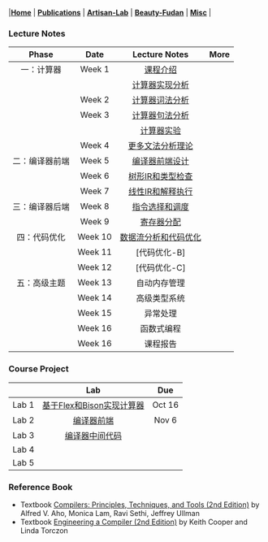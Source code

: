|[<b>Home</b>](https://hxuhack.github.io/) | [<b>Publications</b>](../publication/list) | [<b>Artisan-Lab</b>](../lab/page) | [<b>Beauty-Fudan</b>](../photo/page) | [<b>Misc</b>](../misc/list) |


### Lecture Notes

| Phase | Date |Lecture Notes | More |
|:---------:|:---------:|:------------------:|:----------------------------------:|
| 一：计算器 | Week 1    |[课程介绍](compiler/Lecture1-课程介绍.pdf) | |
| |           |[计算器实现分析](compiler/Lecture2.1-计算器实现分析.pdf) | |
| | Week 2    |[计算器词法分析](compiler/Lecture2.2-计算器词法分析.pdf) | |
| | Week 3    |[计算器句法分析](compiler/Lecture2.3-计算器句式分析.pdf) | |
| |           |[计算器实验](compiler/Lecture2.4-计算器实验.pdf) | |
| | Week 4    |[更多文法分析理论](compiler/Lecture2.5-更多语法分析.pdf) | |
| 二：编译器前端 | Week 5 |[编译器前端设计](compiler/Lecture3.1-编译器前端.pdf) | |
| | Week 6    |[树形IR和类型检查](compiler/Lecture3.2-树形IR和类型检查.pdf) | |
| | Week 7    |[线性IR和解释执行](compiler/Lecture3.3-线性IR和解释执行.pdf) | |
| 三：编译器后端 | Week 8 | [指令选择和调度](compiler/Lecture4.1-指令选择和调度.pdf) | |
| | Week 9   | [寄存器分配](compiler/Lecture4.2-寄存器分配.pdf) | |
| 四：代码优化 | Week 10 | [数据流分析和代码优化](compiler/Lecture5.1-数据流分析和代码优化.pdf) | |
| | Week 11 | [代码优化-B] | |
| | Week 12 | [代码优化-C] | |
| 五：高级主题 | Week 13 | 自动内存管理 | |
| | Week 14 | 高级类型系统 | |
| | Week 15 | 异常处理 | |
| | Week 16 | 函数式编程 | |
| | Week 16 | 课程报告 | |

### Course Project

|           | Lab | Due |
|:---------:|:------------------:|:----------------------------------:|
| Lab 1    |[基于Flex和Bison实现计算器](compiler/lab1.zip) | Oct 16  |
| Lab 2    |[编译器前端](compiler/lab2.zip) | Nov 6 |
| Lab 3    |[编译器中间代码](compiler/lab3.zip) | |
| Lab 4    | | |
| Lab 5    | | |


### Reference Book
- Textbook [Compilers: Principles, Techniques, and Tools (2nd Edition)](https://suif.stanford.edu/dragonbook/) by Alfred V. Aho, Monica Lam, Ravi Sethi, Jeffrey Ullman
- Textbook [Engineering a Compiler (2nd Edition)](https://dl.acm.org/doi/pdf/10.5555/2737838) by Keith Cooper and Linda Torczon

